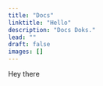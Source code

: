 ```yaml
---
title: "Docs"
linktitle: "Hello"
description: "Docs Doks."
lead: ""
draft: false
images: []
---
```




Hey there